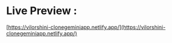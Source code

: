 # Live Preview :
[https://vilorshini-clonegeminiapp.netlify.app/](https://vilorshini-clonegeminiapp.netlify.app/)